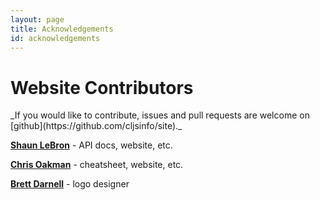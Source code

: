 ```yaml
---
layout: page
title: Acknowledgements
id: acknowledgements
---
```


# Website Contributors

 <div class="post-meta">_If you would like to contribute, issues and pull
requests are welcome on [github](https://github.com/cljsinfo/site)._</div>

__[Shaun LeBron]__ - API docs, website, etc.

__[Chris Oakman]__ - cheatsheet, website, etc.

__[Brett Darnell]__ - logo designer

[Shaun LeBron]:http://twitter.com/shaunlebron
[Chris Oakman]:http://twitter.com/4c4fc7
[Brett Darnell]:http://twitter.com/darnology
